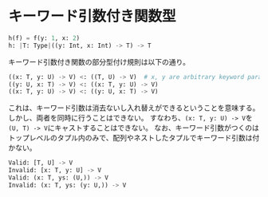 # キーワード引数付き関数型

```python
h(f) = f(y: 1, x: 2)
h: |T: Type|((y: Int, x: Int) -> T) -> T
```

キーワード引数付き関数の部分型付け規則は以下の通り。

```python
((x: T, y: U) -> V) <: ((T, U) -> V)  # x, y are arbitrary keyword parameters
((y: U, x: T) -> V) <: ((x: T, y: U) -> V)
((x: T, y: U) -> V) <: ((y: U, x: T) -> V)
```

これは、キーワード引数は消去ないし入れ替えができるということを意味する。
しかし、両者を同時に行うことはできない。
すなわち、`(x: T, y: U) -> V`を`(U, T) -> V`にキャストすることはできない。
なお、キーワード引数がつくのはトップレベルのタプル内のみで、配列やネストしたタプルでキーワード引数は付かない。

```python
Valid: [T, U] -> V
Invalid: [x: T, y: U] -> V
Valid: (x: T, ys: (U,)) -> V
Invalid: (x: T, ys: (y: U,)) -> V
```
